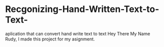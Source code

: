 # Recgonizing-Hand-Written-Text-to-Text-
aplication that can convert hand write text to text
Hey There My Name Rudy, I made this project for my asignment.
